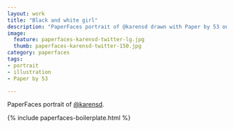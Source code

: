 ```yaml
---
layout: work
title: "Black and white girl"
description: "PaperFaces portrait of @karensd drawn with Paper by 53 on an iPad."
image: 
  feature: paperfaces-karensd-twitter-lg.jpg
  thumb: paperfaces-karensd-twitter-150.jpg
category: paperfaces
tags: 
- portrait
- illustration
- Paper by 53

---
```


PaperFaces portrait of [@karensd](http://twitter.com/karensd).

{% include paperfaces-boilerplate.html %}